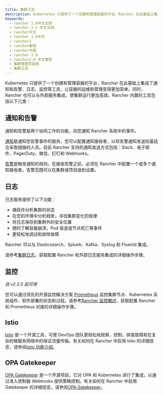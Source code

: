 ```yaml
---
title: 集群工具
description: Kubernetes 只提供了一个创建和管理容器的平台，Rancher 在此基础上集成了通知和告警、日志、监控等工具，让容器的运维和管理变得更加简单。同时，Rancher 也可以与外部服务集成，使集群运行更加高效。Rancher 内置的工具包括以下几类：通知和告警、日志、监控、Istio、OPA Gatekeeper。
keywords:
  - rancher 2.0中文文档
  - rancher 2.x 中文文档
  - rancher中文
  - rancher 2.0中文
  - rancher2
  - rancher教程
  - rancher中国
  - rancher 2.0
  - rancher2.0 中文教程
  - 集群管理员指南
  - 集群工具
---
```


Kubernetes 只提供了一个创建和管理容器的平台，Rancher 在此基础上集成了通知和告警、日志、监控等工具，让容器的运维和管理变得更加简单。同时，Rancher 也可以与外部服务集成，使集群运行更加高效。Rancher 内置的工具包括以下几类：

## 通知和告警

通知和告警是两个协同工作的功能，向您通知 Rancher 系统中的事件。

[通知](/docs/cluster-admin/tools/notifiers/_index)是通知您告警事件的服务。您可以配置通知接收者，以将告警通知发送给最适合采取措施的人员。目前 Rancher 支持的通知发送方式包括：Slack、电子邮件、PagerDuty、微信、钉钉和 Webhooks。

[告警](/docs/cluster-admin/tools/alerts/_index)是触发通知的规则。在接收告警之前，必须在 Rancher 中配置一个或多个通知接收者。告警范围可以在集群或项目级别设置。

## 日志

日志服务提供了以下功能：

- 捕获并分析集群的状态
- 在您的环境中分析趋势，寻找集群变化的规律
- 将日志保存到集群外的安全位置
- 随时了解容器崩溃，Pod 驱逐或节点死亡等事件
- 更轻松地调试和排除故障

Rancher 可以与 Elasticsearch、Splunk、Kafka、Syslog 和 Fluentd 集成。

请参考[集群日志](/docs/cluster-admin/tools/logging/_index)，获取配置 Rancher 和外部日志服务集成的详细操作步骤。

## 监控

_自 v2.2.0 起可用_

您可以通过领先的开源监控解决方案 [Prometheus](https://prometheus.io/) 监控集群节点、Kubernetes 系统组件、软件部署的状态和过程。请参考[Rancher 监控概述](/docs/cluster-admin/tools/monitoring/_index)，获取配置 Rancher 和 Prometheus 对接的详细操作步骤。

## Istio

[Istio](https://istio.io/) 是一个开源工具，可使 DevOps 团队更轻松地观察，控制，排查故障和在复杂的微服务网络中的保证流量传输。有关如何在 Rancher 中启用 Istio 的详细信息，请参阅[Istio 功能介绍](/docs/cluster-admin/tools/istio/_index)。

## OPA Gatekeeper

[OPA Gatekeeper](https://github.com/open-policy-agent/gatekeeper) 是一个开源项目，它对 OPA 和 Kubernetes 进行了集成，以通过准入控制器 Webhooks 提供策略控制。有关如何在 Rancher 中启用 Gatekeeper 的详细信息，请参阅[OPA Gatekeeper](/docs/cluster-admin/tools/opa-gatekeeper/_index)。
